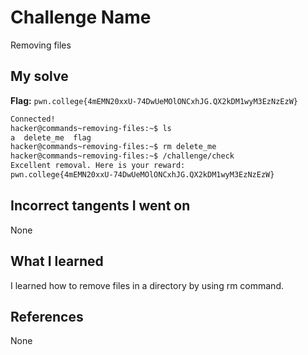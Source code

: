 # Challenge Name
Removing files

## My solve
**Flag:** `pwn.college{4mEMN20xxU-74DwUeMOlONCxhJG.QX2kDM1wyM3EzNzEzW}`

```bash
Connected!
hacker@commands~removing-files:~$ ls
a  delete_me  flag
hacker@commands~removing-files:~$ rm delete_me
hacker@commands~removing-files:~$ /challenge/check
Excellent removal. Here is your reward:
pwn.college{4mEMN20xxU-74DwUeMOlONCxhJG.QX2kDM1wyM3EzNzEzW}
```
## Incorrect tangents I went on
None

## What I learned
I learned how to remove files in a directory by using rm command.

## References 
None

